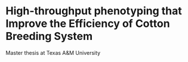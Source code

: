 # High-throughput phenotyping that Improve the Efficiency of Cotton Breeding System
Master thesis at Texas A&amp;M University
